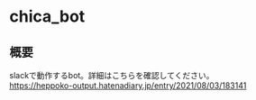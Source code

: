 # chica_bot
## 概要  
slackで動作するbot。詳細はこちらを確認してください。   
https://heppoko-output.hatenadiary.jp/entry/2021/08/03/183141